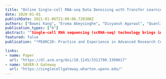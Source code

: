 ```yaml
---
title: "Online Single-cell RNA-seq Data Denoising with Transfer Learning"
date: 2020-01-01
publishDate: 2021-01-06T21:00:06.720308Z
authors: ["Bowei Kang", "Eroma Abeysinghe", "Divyansh Agarwal", "Quanli Wang", "Sudhakar Pamidighantam", "Mo Huang", "Nancy R Zhang", admin]
publication_types: ["6"]
abstract: ""Single-cell RNA sequencing (scRNA-seq) technology brings in unprecedented opportunities to new findings in fields including immunology, neuroscience and cancer research. However, the data is still very noisy and suffers from low capture rates. We develop an open-to-public gateway where users can perform online data denoising to improve the quality of their single-cell RNA sequencing datasets. Our gateway can provide a free, convenient, fast and reliable parallel computation platform to handle more than 50K cells at one time. The gateway is based on SAVER-X, a computational and statistical tool that combines deep autoencoder with Bayesian inference for scRNA-seq denoising, and features transfer learning from relevant public datasets. It allows general users and clinicians to improve their data quality without seeking additional computational resources or statistical training, thus would benefit researchers with a wide range of backgrounds.
featured: false
publication: "*PEARC20: Practice and Experience in Advanced Research Computing*"

links:
- name: Paper
  url: "https://dl.acm.org/doi/10.1145/3311790.3399617"
- name: SAVER-X Gateway
  url: "https://singlecellgateway.wharton.upenn.edu/"
---
```



